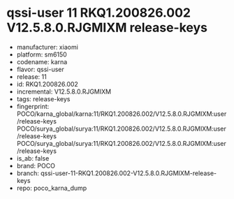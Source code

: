 # qssi-user 11 RKQ1.200826.002 V12.5.8.0.RJGMIXM release-keys
- manufacturer: xiaomi
- platform: sm6150
- codename: karna
- flavor: qssi-user
- release: 11
- id: RKQ1.200826.002
- incremental: V12.5.8.0.RJGMIXM
- tags: release-keys
- fingerprint: POCO/karna_global/karna:11/RKQ1.200826.002/V12.5.8.0.RJGMIXM:user/release-keys
POCO/surya_global/surya:11/RKQ1.200826.002/V12.5.8.0.RJGMIXM:user/release-keys
POCO/surya_global/surya:11/RKQ1.200826.002/V12.5.8.0.RJGMIXM:user/release-keys
- is_ab: false
- brand: POCO
- branch: qssi-user-11-RKQ1.200826.002-V12.5.8.0.RJGMIXM-release-keys
- repo: poco_karna_dump
